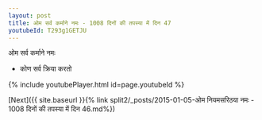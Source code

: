 ```yaml
---
layout: post
title: ओम सर्व कर्माने नमः - 1008 दिनों की तपस्या में दिन 47
youtubeId: T293g1GETJU
---
```

 
 
 ओम सर्व कर्माने नमः  
 
 -  कोण सर्व क्रिया करतो 
 
  
 
  
 
 
 
 
 
 


{% include youtubePlayer.html id=page.youtubeId %}
 
[Next]({{ site.baseurl }}{% link  split2/_posts/2015-01-05-ओम नियमसरिठया नमः - 1008 दिनों की तपस्या में दिन 46.md%})
 

